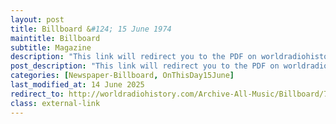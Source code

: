 ```yaml
---
layout: post
title: Billboard &#124; 15 June 1974
maintitle: Billboard
subtitle: Magazine
description: "This link will redirect you to the PDF on worldradiohistory.com Once your viewing the PDF search for &quot;zavaroni&quot;"
post_description: "This link will redirect you to the PDF on worldradiohistory.com Once your viewing the PDF search for &quot;zavaroni&quot;"
categories: [Newspaper-Billboard, OnThisDay15June]
last_modified_at: 14 June 2025
redirect_to: http://worldradiohistory.com/Archive-All-Music/Billboard/70s/1974/Billboard%201974-06-15.pdf
class: external-link
---
```



